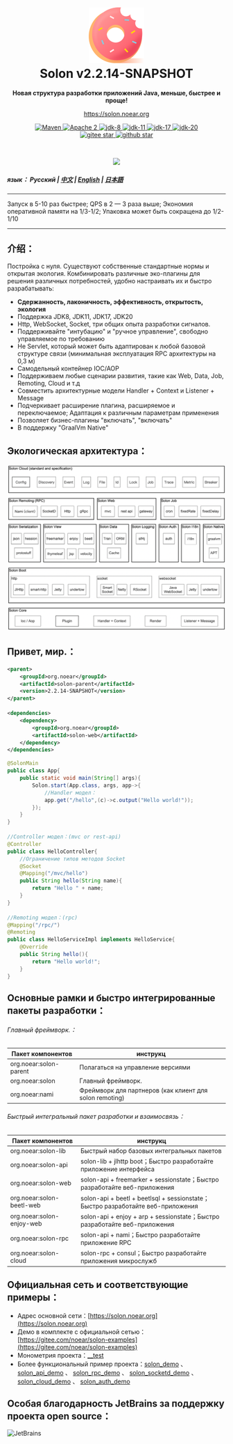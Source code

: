 <h1 align="center" style="text-align:center;">
<img src="solon_icon.png" width="128" />
<br />
Solon v2.2.14-SNAPSHOT
</h1>
<p align="center">
	<strong>Новая структура разработки приложений Java, меньше, быстрее и проще!</strong>
</p>
<p align="center">
	<a href="https://solon.noear.org/">https://solon.noear.org</a>
</p>

<p align="center">
    <a target="_blank" href="https://central.sonatype.com/search?q=org.noear%2520solon-parent">
        <img src="https://img.shields.io/maven-central/v/org.noear/solon.svg?label=Maven%20Central" alt="Maven" />
    </a>
    <a target="_blank" href="https://www.apache.org/licenses/LICENSE-2.0.txt">
		<img src="https://img.shields.io/:License-Apache2-blue.svg" alt="Apache 2" />
	</a>
    <a target="_blank" href="https://www.oracle.com/java/technologies/javase/javase-jdk8-downloads.html">
		<img src="https://img.shields.io/badge/JDK-8-green.svg" alt="jdk-8" />
	</a>
    <a target="_blank" href="https://www.oracle.com/java/technologies/javase/jdk11-archive-downloads.html">
		<img src="https://img.shields.io/badge/JDK-11-green.svg" alt="jdk-11" />
	</a>
    <a target="_blank" href="https://www.oracle.com/java/technologies/javase/jdk17-archive-downloads.html">
		<img src="https://img.shields.io/badge/JDK-17-green.svg" alt="jdk-17" />
	</a>
    <a target="_blank" href="https://www.oracle.com/java/technologies/javase/jdk20-archive-downloads.html">
		<img src="https://img.shields.io/badge/JDK-20-green.svg" alt="jdk-20" />
	</a>
    <br />
    <a target="_blank" href='https://gitee.com/noear/solon/stargazers'>
		<img src='https://gitee.com/noear/solon/badge/star.svg' alt='gitee star'/>
	</a>
    <a target="_blank" href='https://github.com/noear/solon/stargazers'>
		<img src="https://img.shields.io/github/stars/noear/solon.svg?logo=github" alt="github star"/>
	</a>
</p>

<br/>
<p align="center">
	<a href="https://jq.qq.com/?_wv=1027&k=kjB5JNiC">
	<img src="https://img.shields.io/badge/QQ交流群-22200020-orange"/></a>
</p>

##### язык： Русский | [中文](README.md)  | [English](README_EN.md) | [日本語](README_JP.md)

<hr />

Запуск в 5-10 раз быстрее; QPS в 2 — 3 раза выше; Экономия оперативной памяти на 1/3-1/2; Упаковка может быть сокращена до 1/2-1/10

<hr />

## 介绍：

Постройка с нуля. Существуют собственные стандартные нормы и открытая экология. Комбинировать различные эко-плагины для решения различных потребностей, удобно настраивать их и быстро разрабатывать:

* **Сдержанность, лаконичность, эффективность, открытость, экология**
* Поддержка JDK8, JDK11, JDK17, JDK20
* Http, WebSocket, Socket, три общих опыта разработки сигналов.
* Поддерживайте "интубацию" и "ручное управление", свободно управляемое по требованию
* Не Servlet, который может быть адаптирован к любой базовой структуре связи (минимальная эксплуатация RPC архитектуры на 0,3 м)
* Самодельный контейнер IOC/AOP
* Поддерживаем любые сценарии развития, такие как Web, Data, Job, Remoting, Cloud и т.д
* Совместить архитектурные модели Handler + Context и Listener + Message
* Подчеркивает расширение плагина, расширяемое и переключаемое; Адаптация к различным параметрам применения
* Позволяет бизнес-плагины "включать", "включать"
* В поддержку "GraalVm Native"


## Экологическая архитектура：

<img src="solon_schema.png" width="700" />

## Привет, мир.：

```xml
<parent>
    <groupId>org.noear</groupId>
    <artifactId>solon-parent</artifactId>
    <version>2.2.14-SNAPSHOT</version>   
</parent>

<dependencies>
    <dependency>
        <groupId>org.noear</groupId>
        <artifactId>solon-web</artifactId>
    </dependency>
</dependencies>
```

```java
@SolonMain
public class App{
    public static void main(String[] args){
        Solon.start(App.class, args, app->{
            //Handler модел：
            app.get("/hello",(c)->c.output("Hello world!"));
        });
    }
}

//Controller модел：(mvc or rest-api)
@Controller
public class HelloController{
    //Ограничение типов методов Socket
    @Socket
    @Mapping("/mvc/hello")
    public String hello(String name){
        return "Hello " + name;
    }
}

//Remoting модел：(rpc)
@Mapping("/rpc/")
@Remoting
public class HelloServiceImpl implements HelloService{
    @Override
    public String hello(){
        return "Hello world!";
    }
}
```


## Основные рамки и быстро интегрированные пакеты разработки：

###### Главный фреймворк.：

| Пакет компонентов                    | инструкц                          |
|------------------------|-----------------------------|
| org.noear:solon-parent | Полагаться на управление версиями                      |
| org.noear:solon        | Главный фреймворк.                         |
| org.noear:nami         | Фреймворк для партнеров (как клиент для solon remoting) |

###### Быстрый интегральный пакет разработки и взаимосвязь：

| Пакет компонентов                       | инструкц                                                    |
|---------------------------|-------------------------------------------------------|
| org.noear:solon-lib       | Быстрый набор базовых интегральных пакетов                                             |
| org.noear:solon-api       | solon-lib + jlhttp boot；Быстро разработайте приложение интерфейса                       |
| org.noear:solon-web       | solon-api + freemarker + sessionstate；Быстро разработайте веб-приложения       |
| org.noear:solon-beetl-web | solon-api + beetl + beetlsql + sessionstate；Быстро разработайте веб-приложения |
| org.noear:solon-enjoy-web | solon-api + enjoy + arp + sessionstate；Быстро разработайте веб-приложения      |
| org.noear:solon-rpc       | solon-api + nami；Быстро разработайте приложение RPC                           |
| org.noear:solon-cloud     | solon-rpc + consul；Быстро разработайте приложения микрослужб                         |


## Официальная сеть и соответствующие примеры：

* Адрес основной сети：[https://solon.noear.org](https://solon.noear.org)
* Демо в комплекте с официальной сетью：[https://gitee.com/noear/solon-examples](https://gitee.com/noear/solon-examples)
* Монометрия проекта：[__test](./__test/) 
* Более функциональный пример проекта：[solon_demo](https://gitee.com/noear/solon_demo) 、 [solon_api_demo](https://gitee.com/noear/solon_api_demo)  、 [solon_rpc_demo](https://gitee.com/noear/solon_rpc_demo) 、 [solon_socketd_demo](https://gitee.com/noear/solon_socketd_demo) 、 [solon_cloud_demo](https://gitee.com/noear/solon_cloud_demo) 、 [solon_auth_demo](https://gitee.com/noear/solon_auth_demo)

## Особая благодарность JetBrains за поддержку проекта open source：

<a href="https://jb.gg/OpenSourceSupport">
  <img src="https://user-images.githubusercontent.com/8643542/160519107-199319dc-e1cf-4079-94b7-01b6b8d23aa6.png" align="left" height="100" width="100"  alt="JetBrains">
</a>


